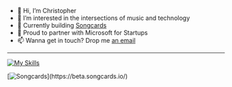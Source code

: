 - 👋 Hi, I’m Christopher
- 👀 I’m interested in the intersections of music and technology
- 🌱 Currently building [Songcards](http://beta.songcards.io/)
- 🚀 Proud to partner with Microsoft for Startups
- 📫 Wanna get in touch? Drop me [an email](mailto:chris@unlockyoursound.com)
___

[![My Skills](https://skillicons.dev/icons?i=py,react,vscode,css,aws,cloudflare,django,github,js,html,postman,wordpress,git,heroku,nextjs)](https://skillicons.dev)

[![Songcards]([https://songcardsmedia.s3.amazonaws.com/sc_pp.png](https://songcardsmedia.s3.amazonaws.com/sc-pink-1000-500.png))](https://beta.songcards.io/)

<!---
carvalhochris/carvalhochris is a ✨ special ✨ repository because its `README.md` (this file) appears on your GitHub profile.
You can click the Preview link to take a look at your changes.
--->
